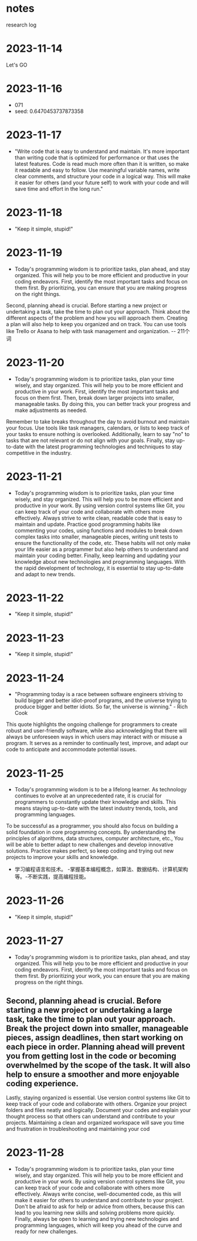 # notes
research log
# 2023-11-14
Let's GO

# 2023-11-16
- 071
- seed: 0.6470453737873358

# 2023-11-17
- "Write code that is easy to understand and maintain. It's more important than writing code that is optimized for performance or that uses the latest features. Code is read much more often than it is written, so make it readable and easy to follow. Use meaningful variable names, write clear comments, and structure your code in a logical way. This will make it easier for others (and your future self) to work with your code and will save time and effort in the long run."

# 2023-11-18
- "Keep it simple, stupid!"

# 2023-11-19
- Today's programming wisdom is to prioritize tasks, plan ahead, and stay organized. This will help you to be more efficient and productive in your coding endeavors. First, identify the most important tasks and focus on them first. By prioritizing, you can ensure that you are making progress on the right things.

Second, planning ahead is crucial. Before starting a new project or undertaking a task, take the time to plan out your approach. Think about the different aspects of the problem and how you will approach them. Creating a plan will also help to keep you organized and on track. You can use tools like Trello or Asana to help with task management and organization. 
 -- 211个词

# 2023-11-20
- Today's programming wisdom is to prioritize tasks, plan your time wisely, and stay organized. This will help you to be more efficient and productive in your work. First, identify the most important tasks and focus on them first. Then, break down larger projects into smaller, manageable tasks. By doing this, you can better track your progress and make adjustments as needed.

Remember to take breaks throughout the day to avoid burnout and maintain your focus. Use tools like task managers, calendars, or lists to keep track of your tasks to ensure nothing is overlooked. Additionally, learn to say "no" to tasks that are not relevant or do not align with your goals. Finally, stay up-to-date with the latest programming technologies and techniques to stay competitive in the industry.

# 2023-11-21
- Today's programming wisdom is to prioritize tasks, plan your time wisely, and stay organized. This will help you to be more efficient and productive in your work. By using version control systems like Git, you can keep track of your code and collaborate with others more effectively. Always strive to write clean, readable code that is easy to maintain and update. Practice good programming habits like commenting your codes, using functions and modules to break down complex tasks into smaller, manageable pieces, writing unit tests to ensure the functionality of the code, etc. These habits will not only make your life easier as a programmer but also help others to understand and maintain your coding better. Finally, keep learning and updating your knowledge about new technologies and programming languages. With the rapid development of technology, it is essential to stay up-to-date and adapt to new trends.

# 2023-11-22
- "Keep it simple, stupid!"

# 2023-11-23
- "Keep it simple, stupid!"

# 2023-11-24
- "Programming today is a race between software engineers striving to build bigger and better idiot-proof programs, and the universe trying to produce bigger and better idiots. So far, the universe is winning." - Rich Cook

This quote highlights the ongoing challenge for programmers to create robust and user-friendly software, while also acknowledging that there will always be unforeseen ways in which users may interact with or misuse a program. It serves as a reminder to continually test, improve, and adapt our code to anticipate and accommodate potential issues.

# 2023-11-25
- Today's programming wisdom is to be a lifelong learner. As technology continues to evolve at an unprecedented rate, it is crucial for programmers to constantly update their knowledge and skills. This means staying up-to-date with the latest industry trends, tools, and programming languages.

To be successful as a programmer, you should also focus on building a solid foundation in core programming concepts. By understanding the principles of algorithms, data structures, computer architecture, etc., You will be able to better adapt to new challenges and develop innovative solutions. Practice makes perfect, so keep coding and trying out new projects to improve your skills and knowledge. 
 - 学习编程语言和技术。
-掌握基本编程概念，如算法、数据结构、计算机架构等。-不断实践，提高编程技能。

# 2023-11-26
- "Keep it simple, stupid!"

# 2023-11-27
- Today's programming wisdom is to prioritize tasks, plan ahead, and stay organized. This will help you to be more efficient and productive in your coding endeavors. First, identify the most important tasks and focus on them first. By prioritizing your work, you can ensure that you are making progress on the right things.

Second, planning ahead is crucial. Before starting a new project or undertaking a large task, take the time to plan out your approach. Break the project down into smaller, manageable pieces, assign deadlines, then start working on each piece in order. Planning ahead will prevent you from getting lost in the code or becoming overwhelmed by the scope of the task. It will also help to ensure a smoother and more enjoyable coding experience. 
 --
 Lastly, staying organized is essential. Use version control systems like Git to keep track of your code and collaborate with others. Organize your project folders and files neatly and logically. Document your codes and explain your thought process so that others can understand and contribute to your projects. Maintaining a clean and organized workspace will save you time and frustration in troubleshooting and maintaining your cod

# 2023-11-28
- Today's programming wisdom is to prioritize tasks, plan your time wisely, and stay organized. This will help you to be more efficient and productive in your work. By using version control systems like Git, you can keep track of your code and collaborate with others more effectively. Always write concise, well-documented code, as this will make it easier for others to understand and contribute to your project. Don't be afraid to ask for help or advice from others, because this can lead to you learning new skills and solving problems more quickly. Finally, always be open to learning and trying new technologies and programming languages, which will keep you ahead of the curve and ready for new challenges.
